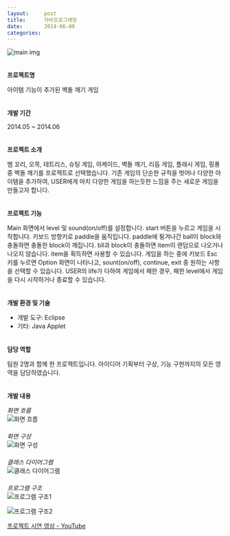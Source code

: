 ```yaml
---
layout:     post
title:      자바프로그래밍
date:       2014-06-09
categories:
---
```


![main img](../../../img/project/hsu_java.png)  
　 

**프로젝트명**

아이템 기능이 추가된 벽돌 깨기 게임  
　  

**개발 기간**

2014.05 ~ 2014.06  
　  

**프로젝트 소개**

뱀 꼬리, 오목, 테트리스, 슈팅 게임, 아케이드, 벽돌 깨기, 리듬 게임, 플래시 게임, 핑퐁 중 벽돌 깨기를 프로젝트로 선택했습니다. 기존 게임의 단순한 규칙을 벗어나 다양한 아이템을 추가하여, USER에게 마치 다양한 게임을 하는듯한 느낌을 주는 새로운 게임을 만들고자 합니다.  
　  

**프로젝트 기능**

Main 화면에서 level 및 sound(on/off)를 설정합니다. start 버튼을 누르고 게임을 시작합니다. 키보드 방향키로 paddle을 움직입니다. paddle에 튕겨나간 ball이 block와 충돌하면 충돌한 block이 깨집니다. bll과 block이 충돌하면 item이 랜덤으로 나오거나 나오지 않습니다. item을 획득하면 사용할 수 있습니다. 게임을 하는 중에 키보드 Esc 키를 누르면 Option 화면이 나타나고, sount(on/off), continue, exit 중 원하는 사항을 선택할 수 있습니다. USER의 life가 다하여 게임에서 패한 경우, 패한 level에서 게임을 다시 시작하거나 종료할 수 있습니다.  
　  

**개발 환경 및 기술**

* 개발 도구: Eclipse
* 기타: Java Applet  
　  

**담당 역할**

팀원 2명과 함께 한 프로젝트입니다. 아이디어 기획부터 구상, 기능 구현까지의 모든 영역을 담당하였습니다.  
　  

**개발 내용**

*화면 흐름*  
![화면 흐름](../../../img/project/hsu_java01.PNG)  
　  
*화면 구성*  
![화면 구성](../../../img/project/hsu_java02.PNG)  
　  
*클래스 다이어그램*  
![클래스 다이어그램](../../../img/project/hsu_java03.png)  
　  
*프로그램 구조*  
![프로그램 구조1](../../../img/project/hsu_java04.png)  

![프로그램 구조2](../../../img/project/hsu_java05.PNG)  


[프로젝트 시연 영상 - YouTube](https://youtu.be/6NcEi5kv8SY)  
